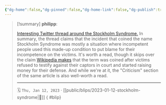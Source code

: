 ```yaml
---
{"dg-home":false,"dg-pinned":false,"dg-home-link":false,"dg-publish":true,"type":"blip","created-date":"2023-01-12T00:00:00","disabled rules":["yaml-title","yaml-title-alias","file-name-heading"],"title":"philipp @ 2023-01-12","dg-permalink":"2023/01/12/stockholm-syndrome/","updated-date":"2025-04-30T22:27:37","dg-path":"blips/2023-01-12-stockholm-syndrome.md","permalink":"/2023/01/12/stockholm-syndrome/","dgPassFrontmatter":true,"created":"2023-01-12T00:00:00","updated":"2025-04-30T22:27:37"}
---
```


> [!summary] **philipp**:
>
> [Interesting Twitter thread around the Stockholm Syndrome.](https://twitter.com/erinbowbooks/status/1611171203783294977) In summary, the thread claims that the incident that coined the name Stockholm Syndrome was mostly a situation where incompetent people used this made-up condition to put blame for their incompetence on the victims. It's worth a read, though it skips over the claim [Wikipedia makes](https://en.wikipedia.org/wiki/Stockholm_syndrome#Stockholm_bank_robbery) that the term was coined after victims refused to testify against their captors in court and started raising money for their defense. And while we're at it, the "Criticism" section of the same article is also well-worth a read.
> - - -
>
> 🗓️ `Thu, Jan 12, 2023` · [[public/blips/2023-01-12-stockholm-syndrome\|🔗]]
{ #blip}

